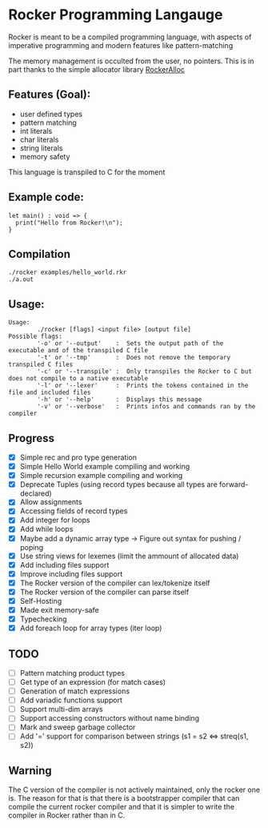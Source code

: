 # Rocker Programming Langauge

Rocker is meant to be a compiled programming language, with aspects of imperative programming and modern features like pattern-matching

The memory management is occulted from the user, no pointers. This is in part thanks to the simple allocator library [RockerAlloc](https://github.com/Paul-Passeron/RockerAllocator.git)

## Features (Goal):
- user defined types
- pattern matching
- int literals
- char literals
- string literals
- memory safety

This language is transpiled to C for the moment

## Example code:

```
let main() : void => {
  print("Hello from Rocker!\n");
}
```

## Compilation
```
./rocker examples/hello_world.rkr
./a.out
```

## Usage:
```
Usage:
        ./rocker [flags] <input file> [output file]
Possible flags:
        '-o' or '--output'    :  Sets the output path of the executable and of the transpiled C file
        '-t' or '--tmp'       :  Does not remove the temporary transpiled C files
        '-c' or '--transpile' :  Only transpiles the Rocker to C but does not compile to a native executable
        '-l' or '--lexer'     :  Prints the tokens contained in the file and included files
        '-h' or '--help'      :  Displays this message
        '-v' or '--verbose'   :  Prints infos and commands ran by the compiler
```
## Progress
- [x] Simple rec and pro type generation
- [x] Simple Hello World example compiling and working
- [x] Simple recursion example compiling and working
- [x] Deprecate Tuples (using record types because all types are forward-declared)
- [x] Allow assignments
- [x] Accessing fields of record types
- [x] Add integer for loops 
- [x] Add while loops
- [x] Maybe add a dynamic array type -> Figure out syntax for pushing / poping
- [x] Use string views for lexemes (limit the ammount of allocated data)
- [x] Add including files support
- [x] Improve including files support
- [x] The Rocker version of the compiler can lex/tokenize itself
- [x] The Rocker version of the compiler can parse itself
- [x] Self-Hosting
- [x] Made exit memory-safe
- [x] Typechecking
- [x] Add foreach loop for array types (iter loop)
## TODO
- [ ] Pattern matching product types
- [ ] Get type of an expression (for match cases)
- [ ] Generation of match expressions
- [ ] Add variadic functions support
- [ ] Support multi-dim arrays
- [ ] Support accessing constructors without name binding
- [ ] Mark and sweep garbage collector
- [ ] Add '=' support for comparison between strings (s1 = s2 <=> streq(s1, s2)) 

## Warning
The C version of the compiler is not actively maintained, only the rocker one is.
The reason for that is that there is a bootstrapper compiler that can compile the current rocker compiler and that it is simpler to write the compiler in Rocker rather than in C. 
